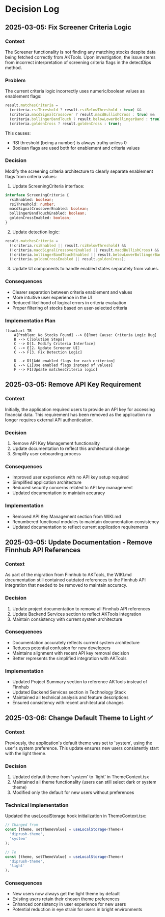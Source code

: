 # Decision Log

## 2025-03-05: Fix Screener Criteria Logic

### Context
The Screener functionality is not finding any matching stocks despite data being fetched correctly from AKTools. Upon investigation, the issue stems from incorrect interpretation of screening criteria flags in the detectDips method.

### Problem
The current criteria logic incorrectly uses numeric/boolean values as enablement flags:
```typescript
result.matchesCriteria =
  (criteria.rsiThreshold ? result.rsiBelowThreshold : true) &&
  (criteria.macdSignalCrossover ? result.macdBullishCross : true) &&
  (criteria.bollingerBandTouch ? result.belowLowerBollingerBand : true) &&
  (criteria.goldenCross ? result.goldenCross : true);
```

This causes:
- RSI threshold (being a number) is always truthy unless 0
- Boolean flags are used both for enablement and criteria values

### Decision
Modify the screening criteria architecture to clearly separate enablement flags from criteria values:

1. Update ScreeningCriteria interface:
```typescript
interface ScreeningCriteria {
  rsiEnabled: boolean;
  rsiThreshold: number;
  macdSignalCrossoverEnabled: boolean;
  bollingerBandTouchEnabled: boolean;
  goldenCrossEnabled: boolean;
}
```

2. Update detection logic:
```typescript
result.matchesCriteria =
  (!criteria.rsiEnabled || result.rsiBelowThreshold) &&
  (!criteria.macdSignalCrossoverEnabled || result.macdBullishCross) &&
  (!criteria.bollingerBandTouchEnabled || result.belowLowerBollingerBand) &&
  (!criteria.goldenCrossEnabled || result.goldenCross);
```

3. Update UI components to handle enabled states separately from values.

### Consequences
- Clearer separation between criteria enablement and values
- More intuitive user experience in the UI
- Reduced likelihood of logical errors in criteria evaluation
- Proper filtering of stocks based on user-selected criteria

### Implementation Plan
```mermaid
flowchart TB
    A[Problem: No Stocks Found] --> B[Root Cause: Criteria Logic Bug]
    B --> C[Solution Steps]
    C --> D[1. Modify Criteria Interface]
    C --> E[2. Update Screener UI]
    C --> F[3. Fix Detection Logic]
    
    D --> D1[Add enabled flags for each criterion]
    E --> E1[Use enabled flags instead of values]
    F --> F1[Update matchesCriteria logic]
```

## 2025-03-05: Remove API Key Requirement

### Context
Initially, the application required users to provide an API key for accessing financial data. This requirement has been removed as the application no longer requires external API authentication.

### Decision
1. Remove API Key Management functionality
2. Update documentation to reflect this architectural change
3. Simplify user onboarding process

### Consequences
- Improved user experience with no API key setup required
- Simplified application architecture
- Reduced security concerns related to API key management
- Updated documentation to maintain accuracy

### Implementation
- Removed API Key Management section from WIKI.md
- Renumbered functional modules to maintain documentation consistency
- Updated documentation to reflect current application requirements

## 2025-03-05: Update Documentation - Remove Finnhub API References

### Context
As part of the migration from Finnhub to AKTools, the WIKI.md documentation still contained outdated references to the Finnhub API integration that needed to be removed to maintain accuracy.

### Decision
1. Update project documentation to remove all Finnhub API references
2. Update Backend Services section to reflect AKTools integration
3. Maintain consistency with current system architecture

### Consequences
- Documentation accurately reflects current system architecture
- Reduces potential confusion for new developers
- Maintains alignment with recent API key removal decision
- Better represents the simplified integration with AKTools

### Implementation
- Updated Project Summary section to reference AKTools instead of Finnhub
- Updated Backend Services section in Technology Stack
- Maintained all technical analysis and feature descriptions
- Ensured consistency with recent architectural changes

## 2025-03-06: Change Default Theme to Light ✅

### Context
Previously, the application's default theme was set to 'system', using the user's system preference. This update ensures new users consistently start with the light theme.

### Decision
1. Updated default theme from 'system' to 'light' in ThemeContext.tsx
2. Maintained all theme functionality (users can still select dark or system theme)
3. Modified only the default for new users without preferences

### Technical Implementation
Updated the useLocalStorage hook initialization in ThemeContext.tsx:
```typescript
// Changed from
const [theme, setThemeValue] = useLocalStorage<Theme>(
  'diprush-theme',
  'system'
);

// To
const [theme, setThemeValue] = useLocalStorage<Theme>(
  'diprush-theme',
  'light'
);
```

### Consequences
- New users now always get the light theme by default
- Existing users retain their chosen theme preferences
- Enhanced consistency in user experience for new users
- Potential reduction in eye strain for users in bright environments
